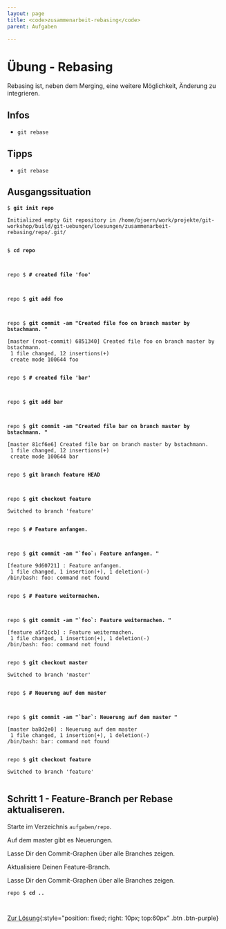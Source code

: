 ```yaml
---
layout: page
title: <code>zusammenarbeit-rebasing</code>
parent: Aufgaben

---
```

# Übung - Rebasing



Rebasing ist, neben dem Merging, eine weitere Möglichkeit,
Änderung zu integrieren.

## Infos

* `git rebase` 

## Tipps

* `git rebase`
  
## Ausgangssituation



<pre><code>$ <b>git init repo </b><br><br>Initialized empty Git repository in /home/bjoern/work/projekte/git-workshop/build/git-uebungen/loesungen/zusammenarbeit-rebasing/repo/.git/<br><br></code></pre>



<pre><code>$ <b>cd repo</b><br><br><br></code></pre>



<pre><code>repo $ <b># created file 'foo'</b><br><br><br></code></pre>



<pre><code>repo $ <b>git add foo</b><br><br><br></code></pre>



<pre><code>repo $ <b>git commit -am &quot;Created file foo on branch master by bstachmann. &quot;</b><br><br>[master (root-commit) 6851340] Created file foo on branch master by bstachmann.<br> 1 file changed, 12 insertions(+)<br> create mode 100644 foo<br><br></code></pre>



<pre><code>repo $ <b># created file 'bar'</b><br><br><br></code></pre>



<pre><code>repo $ <b>git add bar</b><br><br><br></code></pre>



<pre><code>repo $ <b>git commit -am &quot;Created file bar on branch master by bstachmann. &quot;</b><br><br>[master 81cf6e6] Created file bar on branch master by bstachmann.<br> 1 file changed, 12 insertions(+)<br> create mode 100644 bar<br><br></code></pre>



<pre><code>repo $ <b>git branch feature HEAD</b><br><br><br></code></pre>



<pre><code>repo $ <b>git checkout feature</b><br><br>Switched to branch 'feature'<br><br></code></pre>



<pre><code>repo $ <b># Feature anfangen.</b><br><br><br></code></pre>



<pre><code>repo $ <b>git commit -am &quot;`foo`: Feature anfangen. &quot;</b><br><br>[feature 9d60721] : Feature anfangen.<br> 1 file changed, 1 insertion(+), 1 deletion(-)<br>/bin/bash: foo: command not found<br><br></code></pre>



<pre><code>repo $ <b># Feature weitermachen.</b><br><br><br></code></pre>



<pre><code>repo $ <b>git commit -am &quot;`foo`: Feature weitermachen. &quot;</b><br><br>[feature a5f2ccb] : Feature weitermachen.<br> 1 file changed, 1 insertion(+), 1 deletion(-)<br>/bin/bash: foo: command not found<br><br></code></pre>



<pre><code>repo $ <b>git checkout master</b><br><br>Switched to branch 'master'<br><br></code></pre>



<pre><code>repo $ <b># Neuerung auf dem master</b><br><br><br></code></pre>



<pre><code>repo $ <b>git commit -am &quot;`bar`: Neuerung auf dem master &quot;</b><br><br>[master ba8d2e0] : Neuerung auf dem master<br> 1 file changed, 1 insertion(+), 1 deletion(-)<br>/bin/bash: bar: command not found<br><br></code></pre>



<pre><code>repo $ <b>git checkout feature</b><br><br>Switched to branch 'feature'<br><br></code></pre>


## Schritt 1 - Feature-Branch per Rebase aktualiseren.

Starte im Verzeichnis `aufgaben/repo`.

Auf dem master gibt es Neuerungen.

Lasse Dir den Commit-Graphen über alle Branches zeigen.

Aktualisiere Deinen Feature-Branch.

Lasse Dir den Commit-Graphen über alle Branches zeigen.


<pre><code>repo $ <b>cd ..</b><br><br><br></code></pre>


[Zur Lösung](loesung-zusammenarbeit-rebasing.md){:style="position: fixed; right: 10px; top:60px" .btn .btn-purple}

